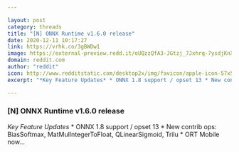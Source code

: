 ```yaml
---

layout: post
category: threads
title: "[N] ONNX Runtime v1.6.0 release"
date: 2020-12-11 10:17:27
link: https://vrhk.co/3gBWDw1
image: https://external-preview.redd.it/oUQzzQfA3-JGtzj_7Jxhrq-7ysdjKnXeVDKfTykHdaA.jpg?width=400&height=209.42408377&auto=webp&crop=400:209.42408377,smart&s=55685509d9ace7da3fbf7f851c8cb75d107f2895
domain: reddit.com
author: "reddit"
icon: http://www.redditstatic.com/desktop2x/img/favicon/apple-icon-57x57.png
excerpt: "*Key Feature Updates* * ONNX 1.8 support / opset 13 * New contrib ops: BiasSoftmax, MatMulIntegerToFloat, QLinearSigmoid, Trilu * ORT Mobile now..."

---
```


### [N] ONNX Runtime v1.6.0 release

*Key Feature Updates* * ONNX 1.8 support / opset 13 * New contrib ops: BiasSoftmax, MatMulIntegerToFloat, QLinearSigmoid, Trilu * ORT Mobile now...
